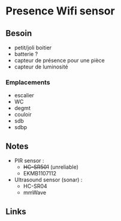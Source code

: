 # Presence Wifi sensor

## Besoin

- petit/joli boitier
- batterie ?
- capteur de présence pour une pièce
- capteur de luminosité 

### Emplacements

- escalier
- WC
- degmt
- couloir
- sdb
- sdbp

## Notes

- PIR sensor :
  - ~~HC-SR501~~ (unreliable)
  - EKMB1107112
- Ultrasound sensor (sonar) :
  - HC-SR04
  - mmWave

## Links
